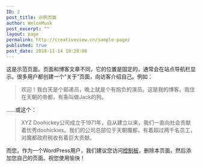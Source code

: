 ```yaml
---
ID: 2
post_title: 示例页面
author: WelonMusk
post_excerpt: ""
layout: page
permalink: http://creativeview.cn/sample-page/
published: true
post_date: 2018-11-14 10:28:08
---
```

这是示范页面。页面和博客文章不同，它的位置是固定的，通常会在站点导航栏显示。很多用户都创建一个“关于”页面，向访客介绍自己。例如：

<blockquote>欢迎！我白天是个邮递员，晚上就是个有抱负的演员。这是我的博客。我住在天朝的帝都，有条叫做Jack的狗。</blockquote>

……或这个：

<blockquote>XYZ Doohickey公司成立于1971年，自从建立以来，我们一直向社会贡献着优秀doohickies。我们的公司总部位于天朝魔都，有着超过两千名员工，对魔都政府税收有着巨大贡献。</blockquote>

而您，作为一个WordPress用户，我们建议您访问<a href="http://creativeview.cn/wp-admin/">控制板</a>，删除本页面，然后添加您自己的页面。祝您使用愉快！